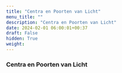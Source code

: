 ```yaml
---
title: "Centra en Poorten van Licht"
menu_title: ""
description: "Centra en Poorten van Licht"
date: 2024-02-01 06:00:01+00:37
draft: False
hidden: True
weight:
---
```

### Centra en Poorten van Licht


